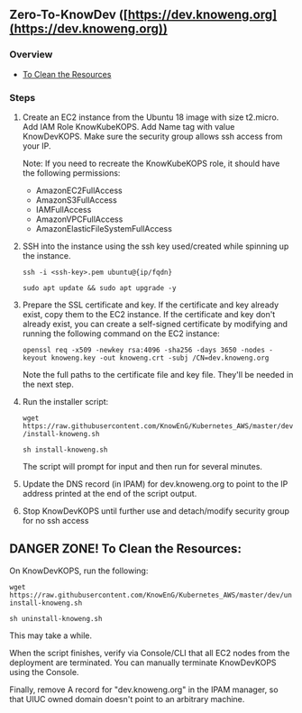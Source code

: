 
## Zero-To-KnowDev ([https://dev.knoweng.org](https://dev.knoweng.org))

### Overview

* [To Clean the Resources](#danger-zone-to-clean-the-resources)

### Steps

1. Create an EC2 instance from the Ubuntu 18 image with size t2.micro. Add IAM Role KnowKubeKOPS. Add Name tag with value KnowDevKOPS. Make sure the security group allows ssh access from your IP.

   Note: If you need to recreate the KnowKubeKOPS role, it should have the following permissions:

   - AmazonEC2FullAccess  
   - AmazonS3FullAccess  
   - IAMFullAccess  
   - AmazonVPCFullAccess  
   - AmazonElasticFileSystemFullAccess  

2. SSH into the instance using the ssh key used/created while spinning up the instance.

   `ssh -i <ssh-key>.pem ubuntu@{ip/fqdn}`

   `sudo apt update && sudo apt upgrade -y`

3. Prepare the SSL certificate and key. If the certificate and key already exist, copy them
   to the EC2 instance. If the certificate and key don't already exist, you can create a
   self-signed certificate by modifying and running the following command on the EC2 instance:

   `openssl req -x509 -newkey rsa:4096 -sha256 -days 3650 -nodes -keyout knoweng.key -out knoweng.crt -subj /CN=dev.knoweng.org`

   Note the full paths to the certificate file and key file. They'll be needed in the next step.

4. Run the installer script:

   `wget https://raw.githubusercontent.com/KnowEnG/Kubernetes_AWS/master/dev/install-knoweng.sh`

   `sh install-knoweng.sh`

   The script will prompt for input and then run for several minutes.

5. Update the DNS record (in IPAM) for dev.knoweng.org to point to the IP address printed
   at the end of the script output.

6. Stop KnowDevKOPS until further use and detach/modify security group for no ssh access


## DANGER ZONE! To Clean the Resources:

On KnowDevKOPS, run the following:

   `wget https://raw.githubusercontent.com/KnowEnG/Kubernetes_AWS/master/dev/uninstall-knoweng.sh`

   `sh uninstall-knoweng.sh`

This may take a while.

When the script finishes, verify via Console/CLI that all EC2 nodes from the deployment are terminated.
You can manually terminate KnowDevKOPS using the Console.

Finally, remove A record for "dev.knoweng.org" in the IPAM manager, so that UIUC owned domain doesn't point to an arbitrary machine.
